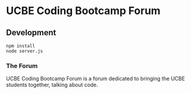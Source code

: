 # UCBE Coding Bootcamp Forum

## Development

```shell
npm install
node server.js
```

### The Forum

UCBE Coding Bootcamp Forum is a forum dedicated to bringing the UCBE students together, talking about code.
